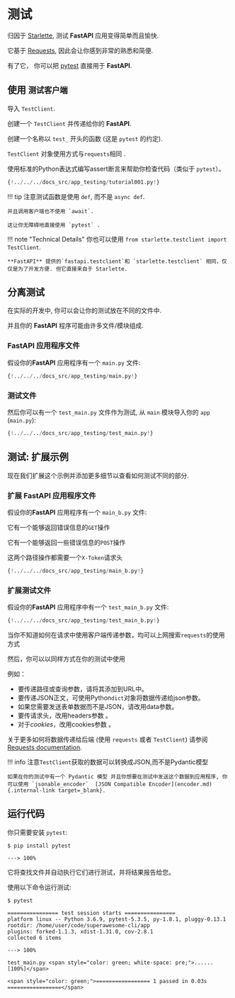 # 测试

归因于 <a href="https://www.starlette.io/testclient/" class="external-link" target="_blank">Starlette</a>, 测试 **FastAPI** 应用变得简单而且愉快.

它基于 <a href="http://docs.python-requests.org" class="external-link" target="_blank">Requests</a>, 因此会让你感到非常的熟悉和简便.

有了它， 你可以把 <a href="https://docs.pytest.org/" class="external-link" target="_blank">pytest</a> 直接用于 **FastAPI**.

## 使用 `测试客户端`

导入 `TestClient`.

创建一个 `TestClient` 并传递给你的 **FastAPI**.

创建一个名称以 `test_` 开头的函数 (这是 `pytest` 的约定).

`TestClient` 对象使用方式与`requests`相同 .

使用标准的Python表达式编写assert断言来帮助你检查代码（类似于 `pytest`）。

```Python hl_lines="2  12  15 16 17 18"
{!../../../docs_src/app_testing/tutorial001.py!}
```

!!! tip
    注意测试函数是使用 `def`, 而不是 `async def`.

    并且调用客户端也不使用 `await`.

    这让你无障碍地直接使用 `pytest` .

!!! note "Technical Details"
    你也可以使用 `from starlette.testclient import TestClient`.

    **FastAPI** 提供的`fastapi.testclient`和 `starlette.testclient` 相同，仅仅是为了开发方便. 但它直接来自于 Starlette.

## 分离测试

在实际的开发中, 你可以会让你的测试放在不同的文件中.

并且你的 **FastAPI** 程序可能由许多文件/模块组成.

### **FastAPI** 应用程序文件

假设你的**FastAPI** 应用程序有一个 `main.py` 文件:

```Python
{!../../../docs_src/app_testing/main.py!}
```

### 测试文件

然后你可以有一个 `test_main.py` 文件作为测试, 从 `main` 模块导入你的 `app`  (`main.py`):

```Python
{!../../../docs_src/app_testing/test_main.py!}
```

## 测试: 扩展示例

现在我们扩展这个示例并添加更多细节以查看如何测试不同的部分.

### 扩展 **FastAPI** 应用程序文件

假设你的**FastAPI** 应用程序有一个 `main_b.py` 文件:

它有一个能够返回错误信息的`GET`操作

它有一个能够返回一些错误信息的`POST`操作

这两个路径操作都需要一个`X-Token`请求头

```Python
{!../../../docs_src/app_testing/main_b.py!}
```

### 扩展测试文件

假设你的**FastAPI** 应用程序中有一个 `test_main_b.py` 文件:

```Python
{!../../../docs_src/app_testing/test_main_b.py!}
```

当你不知道如何在请求中使用客户端传递参数，均可以上网搜索`requests`的使用方式

然后，你可以以同样方式在你的测试中使用

例如：

* 要传递路径或查询参数，请将其添加到URL中。
* 要传递JSON正文，可使用Python`dict`对象将数据传递给json参数。
* 如果您需要发送表单数据而不是JSON，请改用data参数。
* 要传请求头，改用headers参数 。
* 对于*cookies*，改用cookies参数 。

关于更多如何将数据传递给后端 (使用 `requests` 或者 `TestClient`) 请参阅 <a href="http://docs.python-requests.org" class="external-link" target="_blank">Requests documentation</a>.

!!! info
    注意`TestClient`获取的数据可以转换成JSON,而不是Pydantic模型

    如果在你的测试中有一个 Pydantic 模型 并且你想要在测试中发送这个数据到应用程序, 你可以使用 `jsonable_encoder`  [JSON Compatible Encoder](encoder.md){.internal-link target=_blank}.

## 运行代码

你只需要安装 `pytest`:

<div class="termy">

```console
$ pip install pytest

---> 100%
```

</div>

它将查找文件并自动执行它们进行测试，并将结果报告给您。

使用以下命令运行测试:

<div class="termy">

```console
$ pytest

================ test session starts ================
platform linux -- Python 3.6.9, pytest-5.3.5, py-1.8.1, pluggy-0.13.1
rootdir: /home/user/code/superawesome-cli/app
plugins: forked-1.1.3, xdist-1.31.0, cov-2.8.1
collected 6 items

---> 100%

test_main.py <span style="color: green; white-space: pre;">......                            [100%]</span>

<span style="color: green;">================= 1 passed in 0.03s =================</span>
```

</div>
